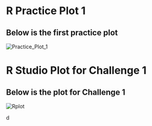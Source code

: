 # R Practice Plot 1

## Below is the first practice plot 
![Practice_Plot_1](https://user-images.githubusercontent.com/60228369/91071268-fa7de100-e605-11ea-8ea3-0e7f36f83214.png)


# R Studio Plot for Challenge 1

## Below is the plot for Challenge 1
![Rplot](https://user-images.githubusercontent.com/60228369/91071465-3618ab00-e606-11ea-80ef-0892316b6cfc.png)


d

